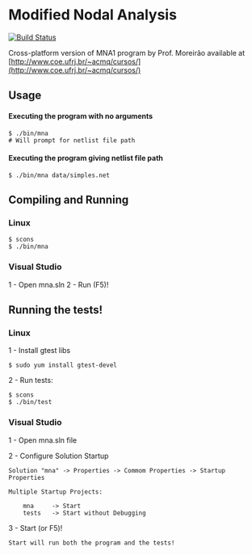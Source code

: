 Modified Nodal Analysis
=======================
[![Build Status](https://travis-ci.org/dhiana/mna.svg?branch=master)](https://travis-ci.org/dhiana/mna)

Cross-platform version of MNA1 program by Prof. Moreirão available at
[http://www.coe.ufrj.br/~acmq/cursos/](http://www.coe.ufrj.br/~acmq/cursos/)


Usage
-----

#### Executing the program with no arguments

    $ ./bin/mna
    # Will prompt for netlist file path

#### Executing the program giving netlist file path

    $ ./bin/mna data/simples.net


Compiling and Running
---------------------

### Linux

    $ scons
    $ ./bin/mna

### Visual Studio

1 - Open mna.sln
2 - Run (F5)!


Running the tests!
------------------

### Linux

1 - Install gtest libs

    $ sudo yum install gtest-devel

2 - Run tests:

    $ scons
    $ ./bin/test

### Visual Studio

1 - Open mna.sln file

2 - Configure Solution Startup

    Solution "mna" -> Properties -> Commom Properties -> Startup Properties

    Multiple Startup Projects:

        mna     -> Start
        tests   -> Start without Debugging

3 - Start (or F5)!

    Start will run both the program and the tests!
